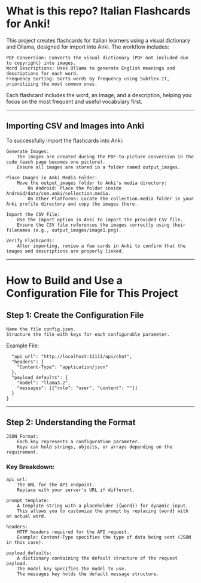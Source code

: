 # What is this repo? Italian Flashcards for Anki!

This project creates flashcards for Italian learners using a visual dictionary and Ollama, designed for import into Anki. The workflow includes:

    PDF Conversion: Converts the visual dictionary (PDF not included due to copyright) into images.
    Word Descriptions: Uses Ollama to generate English meanings and descriptions for each word.
    Frequency Sorting: Sorts words by frequency using Subtlex-IT, prioritizing the most common ones.

Each flashcard includes the word, an image, and a description, helping you focus on the most frequent and useful vocabulary first.

---

## Importing CSV and Images into Anki

To successfully import the flashcards into Anki:

    Generate Images:
        The images are created during the PDF-to-picture conversion in the code (each page becomes one picture).
        Ensure all images are stored in a folder named output_images.

    Place Images in Anki Media Folder:
        Move the output_images folder to Anki's media directory:
            On Android: Place the folder inside Android/data/com.anki/collection.media.
            On Other Platforms: Locate the collection.media folder in your Anki profile directory and copy the images there.

    Import the CSV File:
        Use the Import option in Anki to import the provided CSV file.
        Ensure the CSV file references the images correctly using their filenames (e.g., output_images/image1.png).

    Verify Flashcards:
        After importing, review a few cards in Anki to confirm that the images and descriptions are properly linked.
        
---

# How to Build and Use a Configuration File for This Project
## Step 1: Create the Configuration File

    Name the file config.json.
    Structure the file with keys for each configurable parameter.

Example File:
```{
  "api_url": "http://localhost:11111/api/chat",
  "headers": {
    "Content-Type": "application/json"
  },
  "payload_defaults": {
    "model": "llama3.2",
    "messages": [{"role": "user", "content": ""}]
  }
}

```

---

## Step 2: Understanding the Format

    JSON Format:
        Each key represents a configuration parameter.
        Keys can hold strings, objects, or arrays depending on the requirement.

### Key Breakdown:

    api_url:
        The URL for the API endpoint.
        Replace with your server's URL if different.

    prompt_template:
        A template string with a placeholder ({word}) for dynamic input.
        This allows you to customize the prompt by replacing {word} with an actual word.

    headers:
        HTTP headers required for the API request.
        Example: Content-Type specifies the type of data being sent (JSON in this case).

    payload_defaults:
        A dictionary containing the default structure of the request payload.
        The model key specifies the model to use.
        The messages key holds the default message structure.
